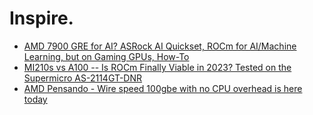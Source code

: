 # Inspire.
- [AMD 7900 GRE for AI? ASRock AI Quickset, ROCm for AI/Machine Learning, but on Gaming GPUs, How-To](https://youtu.be/u-g-aedIjRI)
- [MI210s vs A100 -- Is ROCm Finally Viable in 2023? Tested on the Supermicro AS-2114GT-DNR](https://youtu.be/IhlL1_z8mCE)
- [AMD Pensando - Wire speed 100gbe with no CPU overhead is here today](https://youtu.be/IhFdkn2k2iU)
